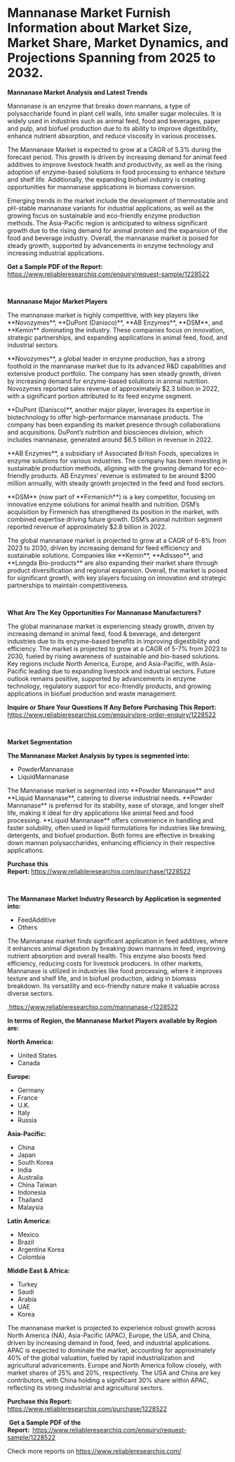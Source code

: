 <p><h1>Mannanase Market Furnish Information about Market Size, Market Share, Market Dynamics, and Projections Spanning from 2025 to 2032.</h1></p><p><strong>Mannanase Market Analysis and Latest Trends</strong></p>
<p><p>Mannanase is an enzyme that breaks down mannans, a type of polysaccharide found in plant cell walls, into smaller sugar molecules. It is widely used in industries such as animal feed, food and beverages, paper and pulp, and biofuel production due to its ability to improve digestibility, enhance nutrient absorption, and reduce viscosity in various processes.</p><p>The Mannanase Market is expected to grow at a CAGR of 5.3% during the forecast period. This growth is driven by increasing demand for animal feed additives to improve livestock health and productivity, as well as the rising adoption of enzyme-based solutions in food processing to enhance texture and shelf life. Additionally, the expanding biofuel industry is creating opportunities for mannanase applications in biomass conversion.</p><p>Emerging trends in the market include the development of thermostable and pH-stable mannanase variants for industrial applications, as well as the growing focus on sustainable and eco-friendly enzyme production methods. The Asia-Pacific region is anticipated to witness significant growth due to the rising demand for animal protein and the expansion of the food and beverage industry. Overall, the mannanase market is poised for steady growth, supported by advancements in enzyme technology and increasing industrial applications.</p></p>
<p><strong>Get a Sample PDF of the Report:&nbsp;</strong> <a href="https://www.reliableresearchiq.com/enquiry/request-sample/1228522?utm_campaign=2125&utm_medium=2&utm_source=Github&utm_content=ia&utm_term=25012025&utm_id=mannanase">https://www.reliableresearchiq.com/enquiry/request-sample/1228522</a></p>
<p>&nbsp;</p>
<p><strong>Mannanase Major Market Players</strong></p>
<p><p>The mannanase market is highly competitive, with key players like **Novozymes**, **DuPont (Danisco)**, **AB Enzymes**, **DSM**, and **Kemin** dominating the industry. These companies focus on innovation, strategic partnerships, and expanding applications in animal feed, food, and industrial sectors.</p><p>**Novozymes**, a global leader in enzyme production, has a strong foothold in the mannanase market due to its advanced R&D capabilities and extensive product portfolio. The company has seen steady growth, driven by increasing demand for enzyme-based solutions in animal nutrition. Novozymes reported sales revenue of approximately $2.3 billion in 2022, with a significant portion attributed to its feed enzyme segment.</p><p>**DuPont (Danisco)**, another major player, leverages its expertise in biotechnology to offer high-performance mannanase products. The company has been expanding its market presence through collaborations and acquisitions. DuPont’s nutrition and biosciences division, which includes mannanase, generated around $6.5 billion in revenue in 2022.</p><p>**AB Enzymes**, a subsidiary of Associated British Foods, specializes in enzyme solutions for various industries. The company has been investing in sustainable production methods, aligning with the growing demand for eco-friendly products. AB Enzymes’ revenue is estimated to be around $200 million annually, with steady growth projected in the feed and food sectors.</p><p>**DSM** (now part of **Firmenich**) is a key competitor, focusing on innovative enzyme solutions for animal health and nutrition. DSM’s acquisition by Firmenich has strengthened its position in the market, with combined expertise driving future growth. DSM’s animal nutrition segment reported revenue of approximately $2.8 billion in 2022.</p><p>The global mannanase market is projected to grow at a CAGR of 6-8% from 2023 to 2030, driven by increasing demand for feed efficiency and sustainable solutions. Companies like **Kemin**, **Adisseo**, and **Longda Bio-products** are also expanding their market share through product diversification and regional expansion. Overall, the market is poised for significant growth, with key players focusing on innovation and strategic partnerships to maintain competitiveness.</p></p>
<p>&nbsp;</p>
<p><strong>What Are The Key Opportunities For Mannanase Manufacturers?</strong></p>
<p><p>The global mannanase market is experiencing steady growth, driven by increasing demand in animal feed, food & beverage, and detergent industries due to its enzyme-based benefits in improving digestibility and efficiency. The market is projected to grow at a CAGR of 5-7% from 2023 to 2030, fueled by rising awareness of sustainable and bio-based solutions. Key regions include North America, Europe, and Asia-Pacific, with Asia-Pacific leading due to expanding livestock and industrial sectors. Future outlook remains positive, supported by advancements in enzyme technology, regulatory support for eco-friendly products, and growing applications in biofuel production and waste management.</p></p>
<p><strong>Inquire or Share Your Questions If Any Before Purchasing This Report:</strong> <a href="https://www.reliableresearchiq.com/enquiry/pre-order-enquiry/1228522?utm_campaign=2125&utm_medium=2&utm_source=Github&utm_content=ia&utm_term=25012025&utm_id=mannanase">https://www.reliableresearchiq.com/enquiry/pre-order-enquiry/1228522</a></p>
<p>&nbsp;</p>
<p><strong>Market Segmentation</strong></p>
<p><strong>The Mannanase Market Analysis by types is segmented into:</strong></p>
<p><ul><li>PowderMannanase</li><li>LiquidMannanase</li></ul></p>
<p><p>The Mannanase market is segmented into **Powder Mannanase** and **Liquid Mannanase**, catering to diverse industrial needs. **Powder Mannanase** is preferred for its stability, ease of storage, and longer shelf life, making it ideal for dry applications like animal feed and food processing. **Liquid Mannanase** offers convenience in handling and faster solubility, often used in liquid formulations for industries like brewing, detergents, and biofuel production. Both forms are effective in breaking down mannan polysaccharides, enhancing efficiency in their respective applications.</p></p>
<p><strong>Purchase this Report:&nbsp;</strong><a href="https://www.reliableresearchiq.com/purchase/1228522?utm_campaign=2125&utm_medium=2&utm_source=Github&utm_content=ia&utm_term=25012025&utm_id=mannanase">https://www.reliableresearchiq.com/purchase/1228522</a></p>
<p>&nbsp;</p>
<p><strong>The Mannanase Market Industry Research by Application is segmented into:</strong></p>
<p><ul><li>FeedAdditive</li><li>Others</li></ul></p>
<p><p>The Mannanase market finds significant application in feed additives, where it enhances animal digestion by breaking down mannans in feed, improving nutrient absorption and overall health. This enzyme also boosts feed efficiency, reducing costs for livestock producers. In other markets, Mannanase is utilized in industries like food processing, where it improves texture and shelf life, and in biofuel production, aiding in biomass breakdown. Its versatility and eco-friendly nature make it valuable across diverse sectors.</p></p>
<p><a href="https://www.reliableresearchiq.com/mannanase-r1228522?utm_campaign=2125&utm_medium=2&utm_source=Github&utm_content=ia&utm_term=25012025&utm_id=mannanase">&nbsp;https://www.reliableresearchiq.com/mannanase-r1228522</a></p>
<p><strong>In terms of Region, the Mannanase Market Players available by Region are:</strong></p>
<p>
    <p> <strong> North America: </strong>
        <ul>
            <li>United States</li>
            <li>Canada</li>
        </ul>
        </p> 
    <p> <strong> Europe: </strong>
        <ul>
            <li>Germany</li>
            <li>France</li>
            <li>U.K.</li>
            <li>Italy</li>
            <li>Russia</li>
        </ul>
        </p> 
    <p> <strong> Asia-Pacific: </strong>
        <ul>
            <li>China</li>
            <li>Japan</li>
            <li>South Korea</li>
            <li>India</li>
            <li>Australia</li>
            <li>China Taiwan</li>
            <li>Indonesia</li>
            <li>Thailand</li>
            <li>Malaysia</li>
        </ul>
        </p> 
    <p> <strong> Latin America: </strong>
        <ul>
            <li>Mexico</li>
            <li>Brazil</li>
            <li>Argentina Korea</li>
            <li>Colombia</li>
        </ul>
        </p> 
    <p> <strong> Middle East & Africa: </strong>
        <ul>
            <li>Turkey</li>
            <li>Saudi</li>
            <li>Arabia</li>
            <li>UAE</li>
            <li>Korea</li>
        </ul>
    </p>
    </p>
<p><p>The mannanase market is projected to experience robust growth across North America (NA), Asia-Pacific (APAC), Europe, the USA, and China, driven by increasing demand in food, feed, and industrial applications. APAC is expected to dominate the market, accounting for approximately 40% of the global valuation, fueled by rapid industrialization and agricultural advancements. Europe and North America follow closely, with market shares of 25% and 20%, respectively. The USA and China are key contributors, with China holding a significant 30% share within APAC, reflecting its strong industrial and agricultural sectors.</p></p>
<p><strong>Purchase this Report: </strong><a href="https://www.reliableresearchiq.com/purchase/1228522?utm_campaign=2125&utm_medium=2&utm_source=Github&utm_content=ia&utm_term=25012025&utm_id=mannanase">https://www.reliableresearchiq.com/purchase/1228522</a></p>
<p>&nbsp;<strong>Get a Sample PDF of the Report:&nbsp;&nbsp;</strong><a href="https://www.reliableresearchiq.com/enquiry/request-sample/1228522?utm_campaign=2125&utm_medium=2&utm_source=Github&utm_content=ia&utm_term=25012025&utm_id=mannanase">https://www.reliableresearchiq.com/enquiry/request-sample/1228522</a></p>
<p><strong></strong></p>
<p>Check more reports on <a href="https://www.reliableresearchiq.com/?utm_campaign=2125&utm_medium=2&utm_source=Github&utm_content=ia&utm_term=25012025&utm_id=mannanase">https://www.reliableresearchiq.com/</a></p>